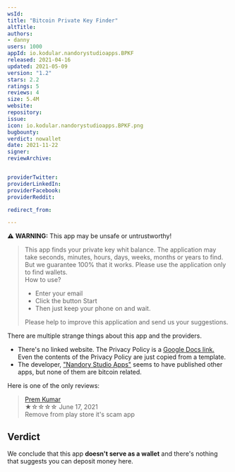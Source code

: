 ```yaml
---
wsId: 
title: "Bitcoin Private Key Finder"
altTitle: 
authors:
- danny
users: 1000
appId: io.kodular.nandorystudioapps.BPKF
released: 2021-04-16
updated: 2021-05-09
version: "1.2"
stars: 2.2
ratings: 5
reviews: 4
size: 5.4M
website: 
repository: 
issue: 
icon: io.kodular.nandorystudioapps.BPKF.png
bugbounty: 
verdict: nowallet
date: 2021-11-22
signer: 
reviewArchive:


providerTwitter: 
providerLinkedIn: 
providerFacebook: 
providerReddit: 

redirect_from:

---
```



⚠️ **WARNING:** This app may be unsafe or untrustworthy!

> This app finds your private key whit balance. The application may take seconds, minutes, hours, days, weeks, months or years to find. But we guarantee 100% that it works. Please use the application only to find wallets. <br>
How to use?
> - Enter your email
> - Click the button Start
> - Then just keep your phone on and wait.
>
> Please help to improve this application and send us your suggestions.

There are multiple strange things about this app and the providers.

- There's no linked website. The Privacy Policy is a [Google Docs link.](https://docs.google.com/document/d/1g_KMwklCPIbUj9NpZ-xWYgW-67H2BaUfLpZj-LiB_ww/edit) Even the contents of the Privacy Policy are just copied from a template.
- The developer, ["Nandory Studio Apps"](https://play.google.com/store/apps/developer?id=NandoryStudioApps) seems to have published other apps, but none of them are bitcoin related.

Here is one of the only reviews:

> [Prem Kumar](https://play.google.com/store/apps/details?id=io.kodular.nandorystudioapps.BPKF&reviewId=gp%3AAOqpTOEE9srCJC6XepHXICMk3pzL8ZTbh7p5W7KwgkbEzoQA7zNigNVJkhHWohjGHs3DkYiQo6-ZR9IV2fgmNcs)<br>
  ★☆☆☆☆ June 17, 2021 <br>
       Remove from play store it's scam app
       
## Verdict

We conclude that this app **doesn't serve as a wallet** and there's nothing that suggests you can deposit money here.